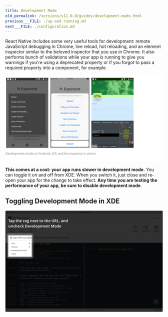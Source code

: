 ```yaml
---
title: Development Mode
old_permalink: /versions/v11.0.0/guides/development-mode.html
previous___FILE: ./up-and-running.md
next___FILE: ./configuration.md
---
```


React Native includes some very useful tools for development: remote JavaScript debugging in Chrome, live reload, hot reloading, and an element inspector similar to the beloved inspector that you use in Chrome. It also performs bunch of validations while your app is running to give you warnings if you're using a deprecated property or if you forgot to pass a required property into a component, for example.

![Screenshots of development mode in action](./development-mode.png)

**This comes at a cost: your app runs slower in development mode.** You can toggle it on and off from XDE. When you switch it, just close and re-open your app for the change to take effect. **Any time you are testing the performance of your app, be sure to disable development mode**.

## Toggling Development Mode in XDE

![](./toggle-development-mode.png)
